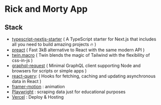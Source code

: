 # Rick and Morty App

## Stack

- [typescript-nextjs-starter](https://github.com/jpedroschmitz/typescript-nextjs-starter) ( A TypeScript starter for Next.js that includes all you need to build amazing projects 🔥 )
- [preact](https://github.com/preactjs/preact) ( Fast 3kB alternative to React with the same modern API )
- [twin.macro](https://github.com/ben-rogerson/twin.macro) ( Twin blends the magic of Tailwind with the flexibility of css-in-js )
- [graphql-request](https://github.com/prisma-labs/graphql-request) ( Minimal GraphQL client supporting Node and browsers for scripts or simple apps )
- [react-query](https://github.com/tannerlinsley/react-query): ( Hooks for fetching, caching and updating asynchronous data in React )
- [framer-motion](https://github.com/framer/motion) : animation
- [Playwright](https://github.com/microsoft/playwright) : scraping data just for educational purposes
- [Vercel](https://vercel.com/) : Deploy & Hosting
